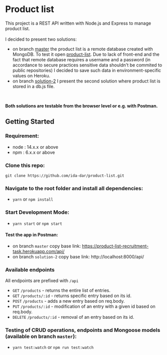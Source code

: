# Product list 
This project is a REST API written with Node.js and Express to manage product list.
<br><br>
I decided to present two solutions:
- on branch [master](https://github.com/ida-dar/product-list/tree/master) the product list is a remote database created with MongoDB. To test it open [product-list](https://product-list-recruitment-task.herokuapp.com/api/products). Due to lack of front-end and the fact that remote database requires a username and a password (in accordance to secure practices sensitive data shouldn't be commited to public repositories) I decided to save such data in environment-specific values on Heroku.
- on branch [solution-2](https://github.com/ida-dar/product-list/tree/solution-2) I present the second solution where product list is stored in a db.js file.
<br>

**Both solutions are testable from the browser level or e.g. with Postman.**

## Getting Started

### Requirement:
- node : 14.x.x or above 
- npm : 6.x.x or above

### Clone this repo:
`git clone https://github.com/ida-dar/product-list.git`

### Navigate to the root folder and install all dependencies:

- `yarn` or `npm install`

### Start Development Mode:

- `yarn start` or `npm start`

#### Test the app in Postman:
  - on branch `master` copy base link: https://product-list-recruitment-task.herokuapp.com/api/
  - on branch `solution-2` copy base link: http://localhost:8000/api/

### Available endpoints
All endpoints are prefixed with `/api`

- `GET` `/products` - returns the entire list of entries.
- `GET` `/products/:id` - returns specific entry based on its id.
- `POST` `/products` - adds a new entry based on req.body.
- `PUT` `/products/:id` - modification of an entry with a given id based on req.body.
- `DELETE` `/products/:id` - removal of an entry based on its id.

### Testing of CRUD operations, endpoints and Mongoose models (available on branch `master`):

- `yarn test:watch` or `npm run test:watch`
